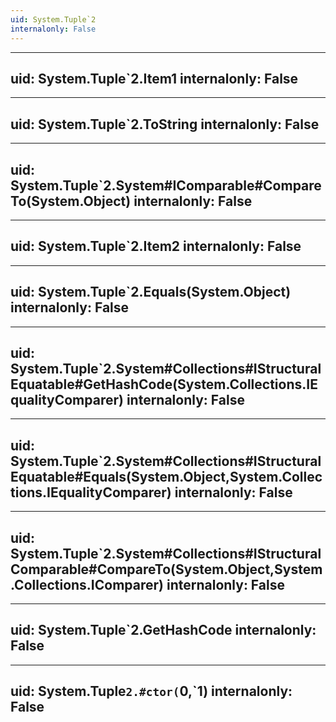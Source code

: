 ```yaml
---
uid: System.Tuple`2
internalonly: False
---
```


---
uid: System.Tuple`2.Item1
internalonly: False
---

---
uid: System.Tuple`2.ToString
internalonly: False
---

---
uid: System.Tuple`2.System#IComparable#CompareTo(System.Object)
internalonly: False
---

---
uid: System.Tuple`2.Item2
internalonly: False
---

---
uid: System.Tuple`2.Equals(System.Object)
internalonly: False
---

---
uid: System.Tuple`2.System#Collections#IStructuralEquatable#GetHashCode(System.Collections.IEqualityComparer)
internalonly: False
---

---
uid: System.Tuple`2.System#Collections#IStructuralEquatable#Equals(System.Object,System.Collections.IEqualityComparer)
internalonly: False
---

---
uid: System.Tuple`2.System#Collections#IStructuralComparable#CompareTo(System.Object,System.Collections.IComparer)
internalonly: False
---

---
uid: System.Tuple`2.GetHashCode
internalonly: False
---

---
uid: System.Tuple`2.#ctor(`0,`1)
internalonly: False
---
